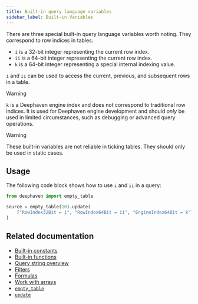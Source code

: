 ```yaml
---
title: Built-in query language variables
sidebar_label: Built-in Variables
---
```


There are three special built-in query language variables worth noting. They correspond to row indices in tables.

- `i` is a 32-bit integer representing the current row index.
- `ii` is a 64-bit integer representing the current row index.
- `k` is a 64-bit integer representing a special internal indexing value.

`i` and `ii` can be used to access the current, previous, and subsequent rows in a table.

> [!WARNING]
> `k` is a Deephaven engine index and does not correspond to traditional row indices. It is used for Deephaven engine development and should _only_ be used in limited circumstances, such as debugging or advanced query operations.

> [!WARNING]
> These built-in variables are not reliable in ticking tables. They should only be used in static cases.

## Usage

The following code block shows how to use `i` and `ii` in a query:

```python order=source
from deephaven import empty_table

source = empty_table(10).update(
    ["RowIndex32Bit = i", "RowIndex64Bit = ii", "EngineIndex64Bit = k"]
)
```

## Related documentation

- [Built-in constants](./built-in-constants.md)
- [Built-in functions](./built-in-functions.md)
- [Query string overview](./query-string-overview.md)
- [Filters](./filters.md)
- [Formulas](./formulas.md)
- [Work with arrays](./work-with-arrays.md)
- [`empty_table`](../reference/table-operations/create/emptyTable.md)
- [`update`](../reference/table-operations/select/update.md)
